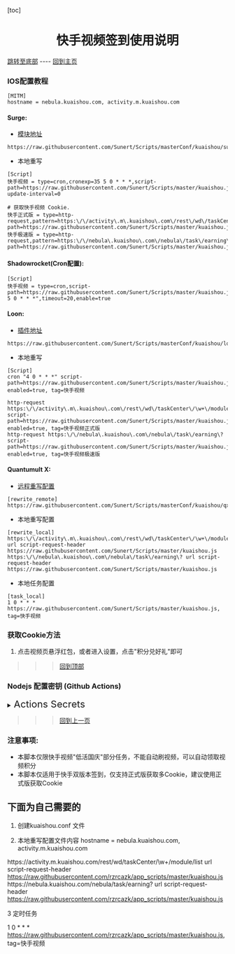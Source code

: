 

  [toc]  

 # <center> 快手视频签到使用说明 </center>

 [跳转至底部](#注意事项)  ----  [回到主页](https://github.com/Sunert/Scripts)

### IOS配置教程
 ```
[MITM]
hostname = nebula.kuaishou.com, activity.m.kuaishou.com
 ```
#### Surge:
* [模块地址](https://raw.githubusercontent.com/Sunert/Scripts/masterConf/kuaishou/surge.sgmodule)

 ```
https://raw.githubusercontent.com/Sunert/Scripts/masterConf/kuaishou/surge.sgmodule
 ```
 * 本地重写
 
 ```
[Script]
快手视频 = type=cron,cronexp=35 5 0 * * *,script-path=https://raw.githubusercontent.com/Sunert/Scripts/master/kuaishou.js,script-update-interval=0

# 获取快手视频 Cookie.
快手正式版 = type=http-request,pattern=https:\/\/activity\.m\.kuaishou\.com\/rest\/wd\/taskCenter\/\w+\/module\/list,script-path=https://raw.githubusercontent.com/Sunert/Scripts/master/kuaishou.js
快手极速版 = type=http-request,pattern=https:\/\/nebula\.kuaishou\.com\/nebula\/task\/earning\?,script-path=https://raw.githubusercontent.com/Sunert/Scripts/master/kuaishou.js
```
#### Shadowrocket(Cron配置): 

```
[Script]
快手视频 = type=cron,script-path=https://raw.githubusercontent.com/Sunert/Scripts/master/kuaishou.js,cronexpr="35 5 0 * * *",timeout=20,enable=true
```
####  Loon:

* [插件地址](https://raw.githubusercontent.com/Sunert/Scripts/masterConf/kuaishou/loon.plugin)

 ```
https://raw.githubusercontent.com/Sunert/Scripts/masterConf/kuaishou/loon.plugin
 ```
* 本地重写
  
 ```
[Script]
cron "4 0 * * *" script-path=https://raw.githubusercontent.com/Sunert/Scripts/master/kuaishou.js, enabled=true, tag=快手视频

http-request https:\/\/activity\.m\.kuaishou\.com\/rest\/wd\/taskCenter\/\w+\/module\/list script-path=https://raw.githubusercontent.com/Sunert/Scripts/master/kuaishou.js, enabled=true, tag=快手视频正式版
http-request https:\/\/nebula\.kuaishou\.com\/nebula\/task\/earning\? script-path=https://raw.githubusercontent.com/Sunert/Scripts/master/kuaishou.js, enabled=true, tag=快手视频极速版
```
#### Quantumult X:
   * [远程重写配置](https://raw.githubusercontent.com/Sunert/Scripts/masterConf/kuaishou/qx_rewite.txt)
   
```
[rewrite_remote]
https://raw.githubusercontent.com/Sunert/Scripts/masterConf/kuaishou/qx_rewite.txt
```
   * 本地重写配置
   
```
[rewrite_local]
https:\/\/activity\.m\.kuaishou\.com\/rest\/wd\/taskCenter\/\w+\/module\/list url script-request-header https://raw.githubusercontent.com/Sunert/Scripts/master/kuaishou.js
https:\/\/nebula\.kuaishou\.com\/nebula\/task\/earning\? url script-request-header https://raw.githubusercontent.com/Sunert/Scripts/master/kuaishou.js
```
   * 本地任务配置
   
```
[task_local]
1 0 * * * https://raw.githubusercontent.com/Sunert/Scripts/master/kuaishou.js, tag=快手视频
```
###  获取Cookie方法
  1. 点击视频页悬浮红包，或者进入设置，点击"积分兑好礼"即可

 >>> [回到顶部](#IOS配置教程)

### Nodejs 配置密钥 (Github Actions)

<details>

  <summary>
    <span style="font-size:22">
       Actions Secrets 
    </span>
  </summary>  

| Name | 脚本相关YML | Value分割符 | 必须 / 可选 | 注意事项及样式(其中"xxx"代表任意字符) |
| :-------: | :------: | :-------: | ------ | ------- |
| KS_TOKEN | <span style="font-size:18; color:#0000ff"> 快手视频 </span> | &或换行 | 必须 | 请求地址: "https://activity.m.kuaishou.com/rest/wd/taskCenter/lowActive/module/list"， <br>任务Cookie: uid=xxx&gsid=xxx&s=xxx |

</details>

 >>> [回到上一页](..)
 
### 注意事项:
 * 本脚本仅限快手视频"低活国庆"部分任务，不能自动刷视频，可以自动领取视频积分
 * 本脚本仅适用于快手双版本签到，仅支持正式版获取多Cookie，建议使用正式版获取Cookie


## 下面为自己需要的
1. 创建kuaishou.conf 文件

2. 本地重写配置文件内容
hostname = nebula.kuaishou.com, activity.m.kuaishou.com

https:\/\/activity\.m\.kuaishou\.com\/rest\/wd\/taskCenter\/\w+\/module\/list url script-request-header https://raw.githubusercontent.com/rzrcazk/app_scripts/master/kuaishou.js
https:\/\/nebula\.kuaishou\.com\/nebula\/task\/earning\? url script-request-header https://raw.githubusercontent.com/rzrcazk/app_scripts/master/kuaishou.js   


3 定时任务

1 0 * * * https://raw.githubusercontent.com/rzrcazk/app_scripts/master/kuaishou.js, tag=快手视频


  
  
  
  
  
